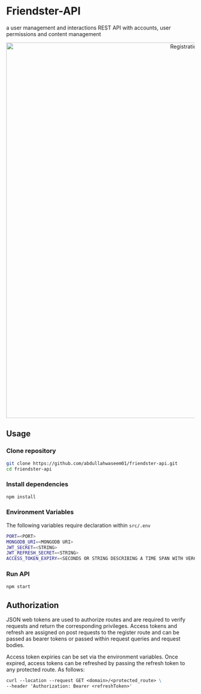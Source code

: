 # Friendster-API
a user management and interactions REST API with accounts, user permissions and content management
<p align="center">
<img src="./assets/register-example.png" alt="Registration Example" width="1000"/>
<p>

## Usage 

### Clone repository 
```bash
git clone https://github.com/abdullahwaseem01/friendster-api.git
cd friendster-api
```
### Install dependencies 

```bash
npm install 
```
### Environment Variables 
The following variables require declaration within `src/.env`
```bash
PORT=<PORT>
MONGODB_URI=<MONGODB URI>
JWT_SECRET=<STRING>
JWT_REFRESH_SECRET=<STRING>
ACCESS_TOKEN_EXPIRY=<SECONDS OR STRING DESCRIBING A TIME SPAN WITH VERCEL/MS>

```
### Run API
```bash
npm start
```

## Authorization 
JSON web tokens are used to authorize routes and are required to verify requests and return the corresponding privileges. Access tokens and refresh are assigned on post requests to the register route and can be passed as bearer tokens or passed within request queries and request bodies. 

Access token expiries can be set via the environment variables. Once expired, access tokens can be refreshed by passing the refresh token to any protected route. As follows:

```5
curl --location --request GET <domain>/<protected_route> \
--header 'Authorization: Bearer <refreshToken>'
```
